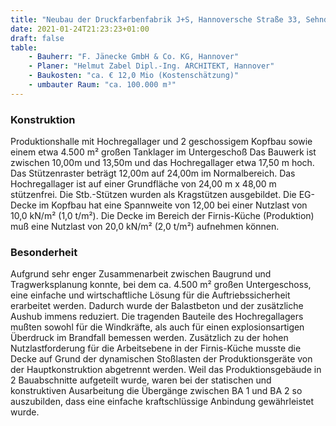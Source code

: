 ```yaml
---
title: "Neubau der Druckfarbenfabrik J+S, Hannoversche Straße 33, Sehnde/Höver (BA2)"
date: 2021-01-24T21:23:23+01:00
draft: false
table:
    - Bauherr: "F. Jänecke GmbH & Co. KG, Hannover"
    - Planer: "Helmut Zabel Dipl.-Ing. ARCHITEKT, Hannover"
    - Baukosten: "ca. € 12,0 Mio (Kostenschätzung)" 
    - umbauter Raum: "ca. 100.000 m³"
---
```


### Konstruktion
Produktionshalle mit Hochregallager und 2 geschossigem Kopfbau sowie einem etwa 4.500 m² großen Tanklager im Untergeschoß
Das Bauwerk ist zwischen 10,00m und 13,50m und das Hochregallager etwa 17,50 m hoch. Das Stützenraster beträgt 12,00m auf 24,00m im Normalbereich. Das Hochregallager ist auf einer Grundfläche von 24,00 m x 48,00 m stützenfrei. Die Stb.-Stützen wurden als Kragstützen ausgebildet. Die EG-Decke im Kopfbau hat eine Spannweite von 12,00 bei einer Nutzlast von 10,0 kN/m² (1,0 t/m²). Die Decke im Bereich der Firnis-Küche (Produktion) muß eine Nutzlast von 20,0 kN/m² (2,0 t/m²) aufnehmen können.

### Besonderheit
Aufgrund sehr enger Zusammenarbeit zwischen Baugrund und Tragwerksplanung konnte, bei dem ca. 4.500 m² großen Untergeschoss, eine einfache und wirtschaftliche Lösung für die Auftriebssicherheit erarbeitet werden. Dadurch wurde der Balastbeton und der zusätzliche Aushub immens reduziert.
Die tragenden Bauteile des Hochregallagers mußten sowohl für die Windkräfte, als auch für einen explosionsartigen Überdruck im Brandfall bemessen werden.
Zusätzlich zu der hohen Nutzlastforderung für die Arbeitsebene in der Firnis-Küche musste die Decke auf Grund der dynamischen Stoßlasten der Produktionsgeräte von der Hauptkonstruktion abgetrennt werden.
Weil das Produktionsgebäude in 2 Bauabschnitte aufgeteilt wurde, waren bei der statischen und konstruktiven Ausarbeitung die Übergänge zwischen BA 1 und BA 2 so auszubilden, dass eine einfache kraftschlüssige Anbindung gewährleistet wurde.